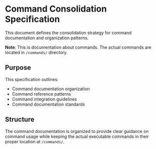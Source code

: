 # Command Consolidation Specification

This document defines the consolidation strategy for command documentation and organization patterns.

**Note**: This is documentation about commands. The actual commands are located in `/commands/` directory.

## Purpose

This specification outlines:
- Command documentation organization
- Command reference patterns
- Command integration guidelines
- Command documentation standards

## Structure

The command documentation is organized to provide clear guidance on command usage while keeping the actual executable commands in their proper location at `/commands/`.